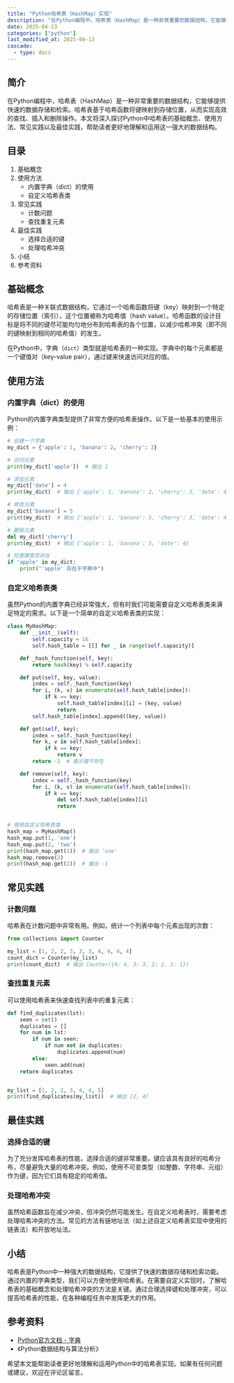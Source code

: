 ```yaml
---
title: "Python哈希表（HashMap）实现"
description: "在Python编程中，哈希表（HashMap）是一种非常重要的数据结构，它能够提供快速的数据存储和检索。哈希表基于哈希函数将键映射到存储位置，从而实现高效的查找、插入和删除操作。本文将深入探讨Python中哈希表的基础概念、使用方法、常见实践以及最佳实践，帮助读者更好地理解和运用这一强大的数据结构。"
date: 2025-04-13
categories: ["python"]
last_modified_at: 2025-04-13
cascade:
  - type: docs
---
```



## 简介
在Python编程中，哈希表（HashMap）是一种非常重要的数据结构，它能够提供快速的数据存储和检索。哈希表基于哈希函数将键映射到存储位置，从而实现高效的查找、插入和删除操作。本文将深入探讨Python中哈希表的基础概念、使用方法、常见实践以及最佳实践，帮助读者更好地理解和运用这一强大的数据结构。

<!-- more -->
## 目录
1. 基础概念
2. 使用方法
    - 内置字典（dict）的使用
    - 自定义哈希表类
3. 常见实践
    - 计数问题
    - 查找重复元素
4. 最佳实践
    - 选择合适的键
    - 处理哈希冲突
5. 小结
6. 参考资料

## 基础概念
哈希表是一种关联式数据结构，它通过一个哈希函数将键（key）映射到一个特定的存储位置（索引），这个位置被称为哈希值（hash value）。哈希函数的设计目标是将不同的键尽可能均匀地分布到哈希表的各个位置，以减少哈希冲突（即不同的键映射到相同的哈希值）的发生。

在Python中，字典（`dict`）类型就是哈希表的一种实现。字典中的每个元素都是一个键值对（key-value pair），通过键来快速访问对应的值。

## 使用方法
### 内置字典（dict）的使用
Python的内置字典类型提供了非常方便的哈希表操作。以下是一些基本的使用示例：

```python
# 创建一个字典
my_dict = {'apple': 1, 'banana': 2, 'cherry': 3}

# 访问元素
print(my_dict['apple'])  # 输出 1

# 添加元素
my_dict['date'] = 4
print(my_dict)  # 输出 {'apple': 1, 'banana': 2, 'cherry': 3, 'date': 4}

# 修改元素
my_dict['banana'] = 5
print(my_dict)  # 输出 {'apple': 1, 'banana': 5, 'cherry': 3, 'date': 4}

# 删除元素
del my_dict['cherry']
print(my_dict)  # 输出 {'apple': 1, 'banana': 5, 'date': 4}

# 检查键是否存在
if 'apple' in my_dict:
    print("'apple' 存在于字典中")
```

### 自定义哈希表类
虽然Python的内置字典已经非常强大，但有时我们可能需要自定义哈希表类来满足特定的需求。以下是一个简单的自定义哈希表类的实现：

```python
class MyHashMap:
    def __init__(self):
        self.capacity = 16
        self.hash_table = [[] for _ in range(self.capacity)]

    def _hash_function(self, key):
        return hash(key) % self.capacity

    def put(self, key, value):
        index = self._hash_function(key)
        for i, (k, v) in enumerate(self.hash_table[index]):
            if k == key:
                self.hash_table[index][i] = (key, value)
                return
        self.hash_table[index].append((key, value))

    def get(self, key):
        index = self._hash_function(key)
        for k, v in self.hash_table[index]:
            if k == key:
                return v
        return -1  # 表示键不存在

    def remove(self, key):
        index = self._hash_function(key)
        for i, (k, v) in enumerate(self.hash_table[index]):
            if k == key:
                del self.hash_table[index][i]
                return


# 使用自定义哈希表类
hash_map = MyHashMap()
hash_map.put(1, 'one')
hash_map.put(2, 'two')
print(hash_map.get(1))  # 输出 'one'
hash_map.remove(2)
print(hash_map.get(2))  # 输出 -1
```

## 常见实践
### 计数问题
哈希表在计数问题中非常有用。例如，统计一个列表中每个元素出现的次数：

```python
from collections import Counter

my_list = [1, 2, 2, 3, 3, 3, 4, 4, 4, 4]
count_dict = Counter(my_list)
print(count_dict)  # 输出 Counter({4: 4, 3: 3, 2: 2, 1: 1})
```

### 查找重复元素
可以使用哈希表来快速查找列表中的重复元素：

```python
def find_duplicates(lst):
    seen = set()
    duplicates = []
    for num in lst:
        if num in seen:
            if num not in duplicates:
                duplicates.append(num)
        else:
            seen.add(num)
    return duplicates


my_list = [1, 2, 2, 3, 4, 4, 5]
print(find_duplicates(my_list))  # 输出 [2, 4]
```

## 最佳实践
### 选择合适的键
为了充分发挥哈希表的性能，选择合适的键非常重要。键应该具有良好的哈希分布，尽量避免大量的哈希冲突。例如，使用不可变类型（如整数、字符串、元组）作为键，因为它们具有稳定的哈希值。

### 处理哈希冲突
虽然哈希函数旨在减少冲突，但冲突仍然可能发生。在自定义哈希表时，需要考虑处理哈希冲突的方法。常见的方法有链地址法（如上述自定义哈希表实现中使用的链表法）和开放地址法。

## 小结
哈希表是Python中一种强大的数据结构，它提供了快速的数据存储和检索功能。通过内置的字典类型，我们可以方便地使用哈希表。在需要自定义实现时，了解哈希表的基础概念和处理哈希冲突的方法是关键。通过合理选择键和处理冲突，可以提高哈希表的性能，在各种编程任务中发挥更大的作用。

## 参考资料
- [Python官方文档 - 字典](https://docs.python.org/3/library/stdtypes.html#dict)
- 《Python数据结构与算法分析》

希望本文能帮助读者更好地理解和运用Python中的哈希表实现。如果有任何问题或建议，欢迎在评论区留言。